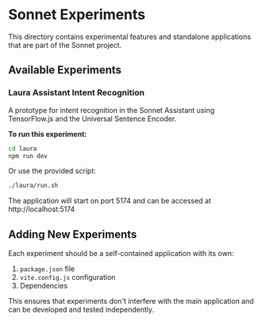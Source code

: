# Sonnet Experiments

This directory contains experimental features and standalone applications that are part of the Sonnet project.

## Available Experiments

### Laura Assistant Intent Recognition

A prototype for intent recognition in the Sonnet Assistant using TensorFlow.js and the Universal Sentence Encoder.

**To run this experiment:**

```bash
cd laura
npm run dev
```

Or use the provided script:

```bash
./laura/run.sh
```

The application will start on port 5174 and can be accessed at http://localhost:5174

## Adding New Experiments

Each experiment should be a self-contained application with its own:

1. `package.json` file
2. `vite.config.js` configuration
3. Dependencies

This ensures that experiments don't interfere with the main application and can be developed and tested independently.
